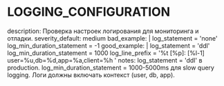 # LOGGING_CONFIGURATION

description: Проверка настроек логирования для мониторинга и отладки.
severity_default: medium
bad_example: |
log_statement = 'none'
log_min_duration_statement = -1
good_example: |
log_statement = 'ddl'
log_min_duration_statement = 1000
log_line_prefix = '%t [%p]: [%l-1] user=%u,db=%d,app=%a,client=%h '
notes: log_statement = 'ddl' в production. log_min_duration_statement = 1000-5000ms для slow query logging. Логи должны включать контекст (user, db, app).
